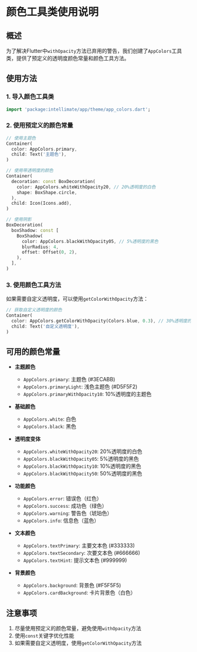 # 颜色工具类使用说明

## 概述

为了解决Flutter中`withOpacity`方法已弃用的警告，我们创建了`AppColors`工具类，提供了预定义的透明度颜色常量和颜色工具方法。

## 使用方法

### 1. 导入颜色工具类

```dart
import 'package:intellimate/app/theme/app_colors.dart';
```

### 2. 使用预定义的颜色常量

```dart
// 使用主题色
Container(
  color: AppColors.primary,
  child: Text('主题色'),
)

// 使用带透明度的颜色
Container(
  decoration: const BoxDecoration(
    color: AppColors.whiteWithOpacity20, // 20%透明度的白色
    shape: BoxShape.circle,
  ),
  child: Icon(Icons.add),
)

// 使用阴影
BoxDecoration(
  boxShadow: const [
    BoxShadow(
      color: AppColors.blackWithOpacity05, // 5%透明度的黑色
      blurRadius: 4,
      offset: Offset(0, 2),
    ),
  ],
)
```

### 3. 使用颜色工具方法

如果需要自定义透明度，可以使用`getColorWithOpacity`方法：

```dart
// 获取自定义透明度的颜色
Container(
  color: AppColors.getColorWithOpacity(Colors.blue, 0.3), // 30%透明度的蓝色
  child: Text('自定义透明度'),
)
```

## 可用的颜色常量

- **主题颜色**
  - `AppColors.primary`: 主题色 (#3ECABB)
  - `AppColors.primaryLight`: 浅色主题色 (#D5F5F2)
  - `AppColors.primaryWithOpacity10`: 10%透明度的主题色

- **基础颜色**
  - `AppColors.white`: 白色
  - `AppColors.black`: 黑色

- **透明度变体**
  - `AppColors.whiteWithOpacity20`: 20%透明度的白色
  - `AppColors.blackWithOpacity05`: 5%透明度的黑色
  - `AppColors.blackWithOpacity10`: 10%透明度的黑色
  - `AppColors.blackWithOpacity50`: 50%透明度的黑色

- **功能颜色**
  - `AppColors.error`: 错误色（红色）
  - `AppColors.success`: 成功色（绿色）
  - `AppColors.warning`: 警告色（琥珀色）
  - `AppColors.info`: 信息色（蓝色）

- **文本颜色**
  - `AppColors.textPrimary`: 主要文本色 (#333333)
  - `AppColors.textSecondary`: 次要文本色 (#666666)
  - `AppColors.textHint`: 提示文本色 (#999999)

- **背景颜色**
  - `AppColors.background`: 背景色 (#F5F5F5)
  - `AppColors.cardBackground`: 卡片背景色（白色）

## 注意事项

1. 尽量使用预定义的颜色常量，避免使用`withOpacity`方法
2. 使用`const`关键字优化性能
3. 如果需要自定义透明度，使用`getColorWithOpacity`方法 